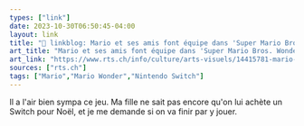 ```yaml
---
types: ["link"]
date: 2023-10-30T06:50:45-04:00
layout: link
title: "🔗 linkblog: Mario et ses amis font équipe dans 'Super Mario Bros. Wonder' - rts.ch - Arts visuels"
art_title: "Mario et ses amis font équipe dans 'Super Mario Bros. Wonder' - rts.ch - Arts visuels"
art_link: "https://www.rts.ch/info/culture/arts-visuels/14415781-mario-et-ses-amis-font-equipe-dans-super-mario-bros-wonder.html?rts_source=rss_t"
sources: ["rts.ch"]
tags: ["Mario","Mario Wonder","Nintendo Switch"]
---
```

Il a l'air bien sympa ce jeu. Ma fille ne sait pas encore qu'on lui achète un Switch pour Noël, et je me demande si on va finir par y jouer.
